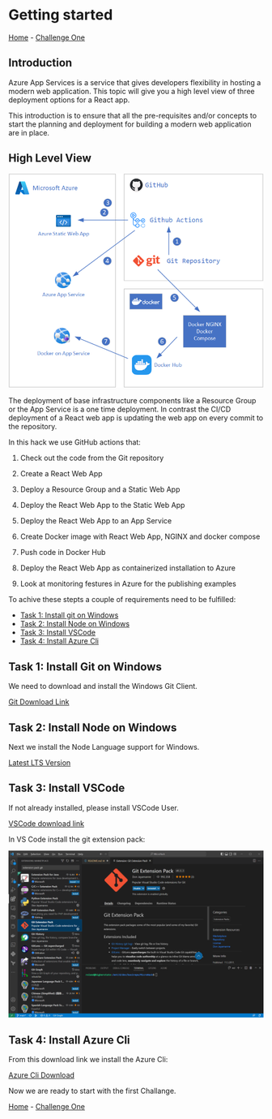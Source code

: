 
# **Getting started**

[Home](./../README.md) - [Challenge One](./01-Deploy-the-lab-environment.md)

## **Introduction**

Azure App Services is a service that gives developers flexibility in hosting a modern web application. This topic will give you a high level view of three deployment options for a React app.

This introduction is to ensure that all the pre-requisites and/or concepts to start the planning and deployment for building a modern web application are in place.


## **High Level View**

![image](./../.images/high-level-view.png)

The deployment of base infrastructure components like a Resource Group or the App Service is a one time deployment. In contrast the CI/CD deployment of a React web app is updating the web app on every commit to the repository.

In this hack we use GitHub actions that:

1. Check out the code from the Git repository

2. Create a React Web App

3. Deploy a Resource Group and a Static Web App

4. Deploy the React Web App to the Static Web App

5. Deploy the React Web App to an App Service

6. Create Docker image with React Web App, NGINX and docker compose

7. Push code in Docker Hub

8. Deploy the React Web App as containerized installation to Azure

9. Look at monitoring festures in Azure for the publishing examples

To achive these stepts a couple of requirements need to be fulfilled:

- [Task 1: Install git on Windows](#task-1-install-git-on-windows)
- [Task 2: Install Node on Windows](#task-2-install-node-on-windows)
- [Task 3: Install VSCode](#task-3-install-vscode)
- [Task 4: Install Azure Cli](#task-4-install-azure-cli)

## Task 1: Install Git on Windows

We need to download and install the Windows Git Client.

  [Git Download Link](https://github.com/git-for-windows/git/releases/download/v2.39.0.windows.2/Git-2.39.0.2-64-bit.exe)

## Task 2: Install Node on Windows

Next we install the Node Language support for Windows.
  
  [Latest LTS Version](https://nodejs.org/dist/v18.13.0/node-v18.13.0-x64.msi)

## Task 3: Install VSCode

If not already installed, please install VSCode User.

  [VSCode download link](https://code.visualstudio.com/sha/download?build=stable&os=win32-x64-user)

In VS Code install the git extension pack:

  ![image](./../.images/01-git-extension-pack.png)

## Task 4: Install Azure Cli

From this download link we install the Azure Cli:

  [Azure Cli Download](https://aka.ms/installazurecliwindows)

Now we are ready to start with the first Challange.

[Home](./../README.md) - [Challenge One](./01-Deploy-the-lab-environment.md)
